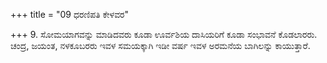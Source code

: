 +++
title = "09 ಧರಣಿಪತಿ ಕೇಳವರ"

+++
9. ಸೋಮಯಾಗವನ್ನು ಮಾಡಿದವರು ಕೂಡಾ ಊರ್ವಶಿಯ ದಾಸಿಯರಿಗೆ ಕೂಡಾ ಸಂಭಾವನೆ ಕೊಡಲಾರರು. ಚಂದ್ರ, ಜಯಂತ, ನಳಕೂಬರರು ಇವಳ ಸಮಯಕ್ಕಾಗಿ ಇಡೀ ವರ್ಷ ಇವಳ ಅರಮನೆಯ ಬಾಗಿಲನ್ನು ಕಾಯುತ್ತಾರೆ.